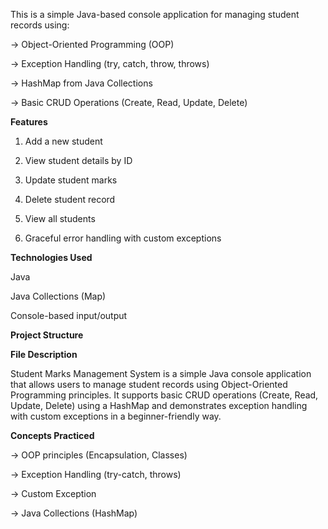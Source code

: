 This is a simple Java-based console application for managing student records using:

-> Object-Oriented Programming (OOP)

-> Exception Handling (try, catch, throw, throws)

-> HashMap from Java Collections

-> Basic CRUD Operations (Create, Read, Update, Delete)

**Features**

1. Add a new student

2. View student details by ID

3. Update student marks

4. Delete student record

5. View all students

6. Graceful error handling with custom exceptions

**Technologies Used**

Java 

Java Collections (Map)

Console-based input/output

**Project Structure**

**File	Description**

Student Marks Management System is a simple Java console application that allows users to manage student records using Object-Oriented Programming principles. It supports basic CRUD operations (Create, Read, Update, Delete) using a HashMap and demonstrates exception handling with custom exceptions in a beginner-friendly way.


**Concepts Practiced**

-> OOP principles (Encapsulation, Classes)

-> Exception Handling (try-catch, throws)

-> Custom Exception

-> Java Collections (HashMap)

